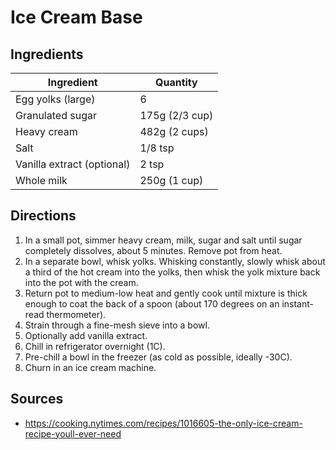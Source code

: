 # Ice Cream Base

## Ingredients

| Ingredient | Quantity |
| --- | --- |
| Egg yolks (large) | 6 |
| Granulated sugar | 175g (2/3 cup) |
| Heavy cream | 482g (2 cups) |
| Salt | 1/8 tsp |
| Vanilla extract (optional) | 2 tsp |
| Whole milk | 250g (1 cup) |


## Directions

1. In a small pot, simmer heavy cream, milk, sugar and salt until sugar
   completely dissolves, about 5 minutes. Remove pot from heat.
2. In a separate bowl, whisk yolks. Whisking constantly, slowly whisk about a
   third of the hot cream into the yolks, then whisk the yolk mixture back into
   the pot with the cream.
3. Return pot to medium-low heat and gently cook until mixture is thick enough
   to coat the back of a spoon (about 170 degrees on an instant-read
   thermometer).
4. Strain through a fine-mesh sieve into a bowl.
5. Optionally add vanilla extract.
6. Chill in refrigerator overnight (1C).
7. Pre-chill a bowl in the freezer (as cold as possible, ideally -30C).
8. Churn in an ice cream machine.


## Sources

- https://cooking.nytimes.com/recipes/1016605-the-only-ice-cream-recipe-youll-ever-need
